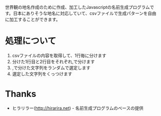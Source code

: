 世界観の地名作成のために作成、加工したJavascriptの名前生成プログラムです。日本にありそうな地名に対応していて、csvファイルで生成パターンを自由に加工することができます。

# 処理について
1. csvファイルの内容を取得して、1行毎に分けます
2. 分けた1行目と2行目をそれぞれ,で分けます
3. ,で分けた文字列をランダムで選定します
4. 選定した文字列をくっつけます

# Thanks
- ヒラリラー(http://hirarira.net) - 名前生成プログラムのベースの提供
